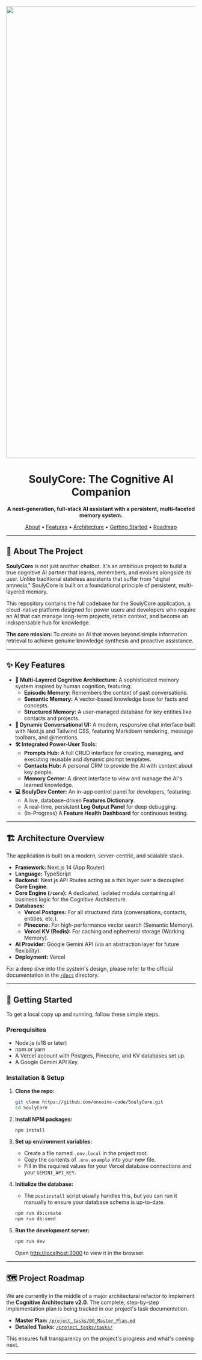 
<div align="center">
  <img src="https://raw.githubusercontent.com/onooinc-code/SoulyCore/refs/heads/main/soulycorebanner.png" alt="SoulyCore Banner" width="1200"/>
  <h1>SoulyCore: The Cognitive AI Companion</h1>
  <p>
    <strong>A next-generation, full-stack AI assistant with a persistent, multi-faceted memory system.</strong>
  </p>
  <p>
    <a href="#-about-the-project">About</a> •
    <a href="#-key-features">Features</a> •
    <a href="#-architecture-overview">Architecture</a> •
    <a href="#-getting-started">Getting Started</a> •
    <a href="#-project-roadmap">Roadmap</a>
  </p>
</div>

---

## 🚀 About The Project

**SoulyCore** is not just another chatbot. It's an ambitious project to build a true cognitive AI partner that learns, remembers, and evolves alongside its user. Unlike traditional stateless assistants that suffer from "digital amnesia," SoulyCore is built on a foundational principle of persistent, multi-layered memory.

This repository contains the full codebase for the SoulyCore application, a cloud-native platform designed for power users and developers who require an AI that can manage long-term projects, retain context, and become an indispensable hub for knowledge.

**The core mission:** To create an AI that moves beyond simple information retrieval to achieve genuine knowledge synthesis and proactive assistance.

---

## ✨ Key Features

*   **🧠 Multi-Layered Cognitive Architecture:** A sophisticated memory system inspired by human cognition, featuring:
    *   **Episodic Memory:** Remembers the context of past conversations.
    *   **Semantic Memory:** A vector-based knowledge base for facts and concepts.
    *   **Structured Memory:** A user-managed database for key entities like contacts and projects.
*   **💬 Dynamic Conversational UI:** A modern, responsive chat interface built with Next.js and Tailwind CSS, featuring Markdown rendering, message toolbars, and @mentions.
*   **🛠️ Integrated Power-User Tools:**
    *   **Prompts Hub:** A full CRUD interface for creating, managing, and executing reusable and dynamic prompt templates.
    *   **Contacts Hub:** A personal CRM to provide the AI with context about key people.
    *   **Memory Center:** A direct interface to view and manage the AI's learned knowledge.
*   **💻 SoulyDev Center:** An in-app control panel for developers, featuring:
    *   A live, database-driven **Features Dictionary**.
    *   A real-time, persistent **Log Output Panel** for deep debugging.
    *   (In-Progress) A **Feature Health Dashboard** for continuous testing.

---

## 🏗️ Architecture Overview

The application is built on a modern, server-centric, and scalable stack.

*   **Framework:** Next.js 14 (App Router)
*   **Language:** TypeScript
*   **Backend:** Next.js API Routes acting as a thin layer over a decoupled **Core Engine**.
*   **Core Engine (`/core`):** A dedicated, isolated module containing all business logic for the Cognitive Architecture.
*   **Databases:**
    *   **Vercel Postgres:** For all structured data (conversations, contacts, entities, etc.).
    *   **Pinecone:** For high-performance vector search (Semantic Memory).
    *   **Vercel KV (Redis):** For caching and ephemeral storage (Working Memory).
*   **AI Provider:** Google Gemini API (via an abstraction layer for future flexibility).
*   **Deployment:** Vercel

For a deep dive into the system's design, please refer to the official documentation in the [`/docs`](./docs/) directory.

---

## 🏁 Getting Started

To get a local copy up and running, follow these simple steps.

### Prerequisites

*   Node.js (v18 or later)
*   npm or yarn
*   A Vercel account with Postgres, Pinecone, and KV databases set up.
*   A Google Gemini API Key.

### Installation & Setup

1.  **Clone the repo:**
    ```sh
    git clone https://github.com/onooinc-code/SoulyCore.git
    cd SoulyCore
    ```

2.  **Install NPM packages:**
    ```sh
    npm install
    ```

3.  **Set up environment variables:**
    *   Create a file named `.env.local` in the project root.
    *   Copy the contents of `.env.example` into your new file.
    *   Fill in the required values for your Vercel database connections and your `GEMINI_API_KEY`.

4.  **Initialize the database:**
    *   The `postinstall` script usually handles this, but you can run it manually to ensure your database schema is up-to-date.
    ```sh
    npm run db:create
    npm run db:seed
    ```

5.  **Run the development server:**
    ```sh
    npm run dev
    ```
    Open [http://localhost:3000](http://localhost:3000) to view it in the browser.

---

## 🗺️ Project Roadmap

We are currently in the middle of a major architectural refactor to implement the **Cognitive Architecture v2.0**. The complete, step-by-step implementation plan is being tracked in our project's task documentation.

*   **Master Plan:** [`/project_tasks/00_Master_Plan.md`](./project_tasks/00_Master_Plan.md)
*   **Detailed Tasks:** [`/project_tasks/tasks/`](./project_tasks/tasks/)

This ensures full transparency on the project's progress and what's coming next.

---
